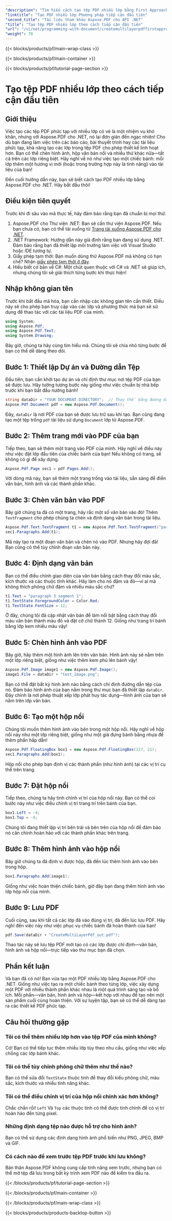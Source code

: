 ```yaml
---
"description": "Tìm hiểu cách tạo tệp PDF nhiều lớp bằng First Approach với Aspose.PDF cho .NET. Thêm văn bản, hình ảnh và nhiều thứ khác để nâng cao tệp PDF của bạn."
"linktitle": "Tạo PDF nhiều lớp Phương pháp tiếp cận đầu tiên"
"second_title": "Tài liệu tham khảo Aspose.PDF cho API .NET"
"title": "Tạo tệp PDF nhiều lớp theo cách tiếp cận đầu tiên"
"url": "/vi/net/programming-with-document/createmultilayerpdffirstapproach/"
"weight": 70
---
```


{{< blocks/products/pf/main-wrap-class >}}

{{< blocks/products/pf/main-container >}}

{{< blocks/products/pf/tutorial-page-section >}}

# Tạo tệp PDF nhiều lớp theo cách tiếp cận đầu tiên

## Giới thiệu

Việc tạo các tệp PDF phức tạp với nhiều lớp có vẻ là một nhiệm vụ khó khăn, nhưng với Aspose.PDF cho .NET, nó lại đơn giản đến ngạc nhiên! Cho dù bạn đang làm việc trên các báo cáo, bài thuyết trình hay các tài liệu phức tạp, khả năng tạo các lớp trong tệp PDF cho phép thiết kế linh hoạt hơn. Bạn có thể chèn hình ảnh, hộp văn bản nổi và nhiều thứ khác nữa—tất cả trên các lớp riêng biệt. Hãy nghĩ về nó như việc tạo một chiếc bánh: mỗi lớp thêm một hương vị mới (hoặc trong trường hợp này là tính năng) vào tài liệu của bạn!

Đến cuối hướng dẫn này, bạn sẽ biết cách tạo PDF nhiều lớp bằng Aspose.PDF cho .NET. Hãy bắt đầu thôi!

## Điều kiện tiên quyết

Trước khi đi sâu vào mã thực tế, hãy đảm bảo rằng bạn đã chuẩn bị mọi thứ:

1. Aspose.PDF cho Thư viện .NET: Bạn sẽ cần thư viện Aspose.PDF. Nếu bạn chưa có, bạn có thể tải xuống từ [Trang tải xuống Aspose.PDF cho .NET](https://releases.aspose.com/pdf/net/).
2. .NET Framework: Hướng dẫn này giả định rằng bạn đang sử dụng .NET. Đảm bảo rằng bạn đã thiết lập môi trường làm việc với Visual Studio hoặc IDE tương tự.
3. Giấy phép tạm thời: Bạn muốn dùng thử Aspose.PDF mà không có hạn chế? Nhận [giấy phép tạm thời ở đây](https://purchase.aspose.com/temporary-license/).
4. Hiểu biết cơ bản về C#: Một chút quen thuộc với C# và .NET sẽ giúp ích, nhưng chúng tôi sẽ giải thích từng bước khi thực hiện!

## Nhập không gian tên

Trước khi bắt đầu mã hóa, bạn cần nhập các không gian tên cần thiết. Điều này sẽ cho phép bạn truy cập vào các lớp và phương thức mà bạn sẽ sử dụng để thao tác với các tài liệu PDF của mình.

```csharp
using System;
using Aspose.Pdf;
using Aspose.Pdf.Text;
using System.Drawing;
```

Bây giờ, chúng ta hãy cùng tìm hiểu mã. Chúng tôi sẽ chia nhỏ từng bước để bạn có thể dễ dàng theo dõi.

## Bước 1: Thiết lập Dự án và Đường dẫn Tệp

Đầu tiên, bạn cần khởi tạo dự án và chỉ định thư mục nơi tệp PDF của bạn sẽ được lưu. Hãy tưởng tượng bước này giống như việc chuẩn bị nhà bếp trước khi bạn bắt đầu nướng bánh!

```csharp
string dataDir = "YOUR DOCUMENT DIRECTORY";  // Thay thế bằng đường dẫn thư mục của bạn
Aspose.Pdf.Document pdf = new Aspose.Pdf.Document();
```

Đây, `dataDir` là nơi PDF của bạn sẽ được lưu trữ sau khi tạo. Bạn cũng đang tạo một tệp trống `pdf` tài liệu sử dụng `Document` lớp từ Aspose.PDF.

## Bước 2: Thêm trang mới vào PDF của bạn

Tiếp theo, bạn sẽ thêm một trang vào PDF của mình. Hãy nghĩ về điều này như việc đặt lớp đầu tiên của chiếc bánh của bạn! Nếu không có trang, sẽ không có gì để xây dựng.

```csharp
Aspose.Pdf.Page sec1 = pdf.Pages.Add();
```

Với dòng mã này, bạn sẽ thêm một trang trống vào tài liệu, sẵn sàng để điền văn bản, hình ảnh và các thành phần khác.

## Bước 3: Chèn văn bản vào PDF

Bây giờ chúng ta đã có một trang, hãy rắc một số văn bản vào đó! Thêm `TextFragment` cho phép chúng ta chèn và định dạng văn bản trong tài liệu.

```csharp
Aspose.Pdf.Text.TextFragment t1 = new Aspose.Pdf.Text.TextFragment("paragraph 3 segment");
sec1.Paragraphs.Add(t1);
```

Mã này tạo ra một đoạn văn bản và chèn nó vào PDF. Nhưng hãy đợi đã! Bạn cũng có thể tùy chỉnh đoạn văn bản này.

## Bước 4: Định dạng văn bản

Bạn có thể điều chỉnh giao diện của văn bản bằng cách thay đổi màu sắc, kích thước và các thuộc tính khác. Hãy làm cho nó đậm và đỏ—vì ai mà không thích phông chữ đậm và nhiều màu sắc chứ?

```csharp
t1.Text = "paragraph 3 segment 1";
t1.TextState.ForegroundColor = Color.Red;
t1.TextState.FontSize = 12;
```

Ở đây, chúng tôi đã cập nhật văn bản để làm nổi bật bằng cách thay đổi màu văn bản thành màu đỏ và đặt cỡ chữ thành 12. Giống như trang trí bánh bằng lớp kem nhiều màu vậy!

## Bước 5: Chèn hình ảnh vào PDF

Bây giờ, hãy thêm một hình ảnh lên trên văn bản. Hình ảnh này sẽ nằm trên một lớp riêng biệt, giống như việc thêm kem phủ lên bánh vậy!

```csharp
Aspose.Pdf.Image image1 = new Aspose.Pdf.Image();
image1.File = dataDir + "test_image.png";
```

Bạn có thể đặt bất kỳ hình ảnh nào bằng cách chỉ định đường dẫn tệp của nó. Đảm bảo hình ảnh của bạn nằm trong thư mục bạn đã thiết lập `dataDir`. Đây chính là nơi phép thuật xếp lớp phát huy tác dụng—hình ảnh của bạn sẽ nằm trên lớp văn bản.

## Bước 6: Tạo một hộp nổi

Chúng tôi muốn thêm hình ảnh vào bên trong một hộp nổi. Hãy nghĩ về hộp nổi này như một lớp riêng biệt, giống như một giá đựng bánh bằng nhựa để thêm phần hấp dẫn!

```csharp
Aspose.Pdf.FloatingBox box1 = new Aspose.Pdf.FloatingBox(117, 21);
sec1.Paragraphs.Add(box1);
```

Hộp nổi cho phép bạn định vị các thành phần (như hình ảnh) tại các vị trí cụ thể trên trang.

## Bước 7: Đặt hộp nổi

Tiếp theo, chúng ta hãy tinh chỉnh vị trí của hộp nổi này. Bạn có thể coi bước này như việc điều chỉnh vị trí trang trí trên bánh của bạn.

```csharp
box1.Left = -4;
box1.Top = -4;
```

Chúng tôi đang thiết lập vị trí bên trái và bên trên của hộp nổi để đảm bảo nó căn chỉnh hoàn hảo với các thành phần khác trên trang.

## Bước 8: Thêm hình ảnh vào hộp nổi

Bây giờ chúng ta đã định vị được hộp, đã đến lúc thêm hình ảnh vào bên trong hộp.

```csharp
box1.Paragraphs.Add(image1);
```

Giống như việc hoàn thiện chiếc bánh, giờ đây bạn đang thêm hình ảnh vào lớp hộp nổi của mình.

## Bước 9: Lưu PDF

Cuối cùng, sau khi tất cả các lớp đã vào đúng vị trí, đã đến lúc lưu PDF. Hãy nghĩ đến việc này như việc phục vụ chiếc bánh đã hoàn thành của bạn!

```csharp
pdf.Save(dataDir + "CreateMultiLayerPdf_out.pdf");
```

Thao tác này sẽ lưu tệp PDF mới tạo có các lớp được chỉ định—văn bản, hình ảnh và hộp nổi—trực tiếp vào thư mục bạn đã chọn.

## Phần kết luận

Và bạn đã có nó! Bạn vừa tạo một PDF nhiều lớp bằng Aspose.PDF cho .NET. Giống như việc tạo ra một chiếc bánh theo từng lớp, việc xây dựng một PDF với nhiều thành phần khác nhau là một quá trình sáng tạo và bổ ích. Mỗi phần—văn bản, hình ảnh và hộp—kết hợp với nhau để tạo nên một sản phẩm cuối cùng hoàn thiện. Với sự luyện tập, bạn sẽ có thể dễ dàng tạo ra các thiết kế PDF phức tạp.

## Câu hỏi thường gặp

### Tôi có thể thêm nhiều lớp hơn vào tệp PDF của mình không?  
Có! Bạn có thể tiếp tục thêm nhiều lớp tùy theo nhu cầu, giống như việc xếp chồng các lớp bánh khác.

### Tôi có thể tùy chỉnh phông chữ thêm như thế nào?  
Bạn có thể sửa đổi `TextState` thuộc tính để thay đổi kiểu phông chữ, màu sắc, kích thước và nhiều tính năng khác.

### Tôi có thể điều chỉnh vị trí của hộp nổi chính xác hơn không?  
Chắc chắn rồi! `Left` Và `Top` các thuộc tính có thể được tinh chỉnh để có vị trí hoàn hảo đến từng pixel.

### Những định dạng tệp nào được hỗ trợ cho hình ảnh?  
Bạn có thể sử dụng các định dạng hình ảnh phổ biến như PNG, JPEG, BMP và GIF.

### Có cách nào để xem trước tệp PDF trước khi lưu không?  
Bản thân Aspose.PDF không cung cấp tính năng xem trước, nhưng bạn có thể mở tệp đã lưu trong bất kỳ trình xem PDF nào để kiểm tra đầu ra.

{{< /blocks/products/pf/tutorial-page-section >}}

{{< /blocks/products/pf/main-container >}}

{{< /blocks/products/pf/main-wrap-class >}}

{{< blocks/products/products-backtop-button >}}